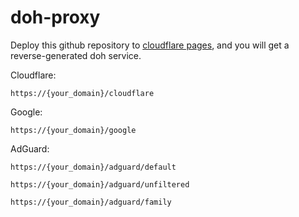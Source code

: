 # doh-proxy

Deploy this github repository to [cloudflare pages](https://pages.cloudflare.com/), and you will get a reverse-generated doh service.

Cloudflare:
```
https://{your_domain}/cloudflare
```

Google:
```
https://{your_domain}/google
```

AdGuard:
```
https://{your_domain}/adguard/default
```
```
https://{your_domain}/adguard/unfiltered
```
```
https://{your_domain}/adguard/family
```
